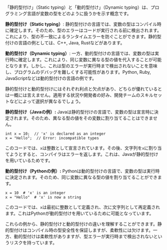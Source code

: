 「静的型付け」（Static typing）と「動的型付け」（Dynamic typing）は、プログラミング言語が変数の型をどのように扱うかを示す概念です。

**静的型付け（Static typing）**:
静的型付けの言語では、変数の型はコンパイル時に確定します。そのため、型のエラーはコードが実行される前に検出されます。これにより、型の不一致によるランタイムエラーを防ぐことができます。静的型付けの言語の例としては、C++, Java, Rustなどがあります。

**動的型付け（Dynamic typing）**:
一方、動的型付けの言語では、変数の型は実行時に確定します。これにより、同じ変数に異なる型の値を代入することが可能となります。しかし、これは型のエラーが実行時まで検出されないことを意味し、プログラムのデバッグを難しくする可能性があります。Python, Ruby, JavaScriptなどは動的型付けの言語の例です。

静的型付けと動的型付けにはそれぞれ利点と欠点があり、どちらが優れているとは一概には言えません。適用する状況や開発者の好み、開発チームのスキルセットなどによって選択が異なるでしょう。

**静的型付け（Javaの例）:**
Javaは静的型付けの言語で、変数の型は宣言時に決定されます。そのため、異なる型の値をその変数に割り当てることはできません。

```
int x = 10;  // 'x' is declared as an integer
x = "Hello";  // Error: incompatible types

```

このコードでは、`x`は整数として宣言されています。その後、文字列を`x`に割り当てようとすると、コンパイラはエラーを返します。これは、Javaが静的型付けを用いているためです。

**動的型付け（Pythonの例）:**
Pythonは動的型付けの言語で、変数の型は実行時に決定されます。そのため、同じ変数に異なる型の値を割り当てることができます。

```
x = 10  # 'x' is an integer
x = "Hello"  # 'x' is now a string

```

このコードでは、`x`は最初に整数として定義され、次に文字列として再定義されます。これはPythonが動的型付けを用いているために可能となっています。

これらの例から、静的型付けと動的型付けの違いを理解することができます。静的型付けはコンパイル時の型安全性を保証しますが、柔軟性には欠けます。一方、動的型付けは柔軟性がありますが、型エラーが実行時まで検出されないというリスクを持っています。